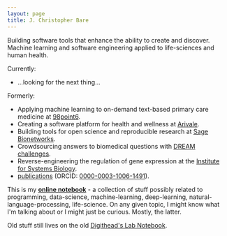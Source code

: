 ```yaml
---
layout: page
title: J. Christopher Bare
---
```


Building software tools that enhance the ability to create and discover. Machine learning and software engineering applied to life-sciences and human health.

Currently:
* ...looking for the next thing...

Formerly:
* Applying machine learning to on-demand text-based primary care medicine at [98point6][8].
* Creating a software platform for health and wellness at [Arivale][1].
* Building tools for open science and reproducible research at [Sage Bionetworks][2].
* Crowdsourcing answers to biomedical questions with [DREAM challenges][3].
* Reverse-engineering the regulation of gene expression at the [Institute for Systems Biology][4].
* [publications][5] (ORCID: [0000-0003-1006-1491][9]).

This is my **[online notebook][7]** - a collection of stuff possibly related to programming, data-science, machine-learning, deep-learning, natural-language-processing, life-science. On any given topic, I might know what I'm talking about or I might just be curious. Mostly, the latter.

Old stuff still lives on the old [Digithead's Lab Notebook][6].

[1]: https://arivale.com/ "Arivale"
[2]: http://sagebase.org/ "Sage Bionetworks"
[3]: http://dreamchallenges.org/
[4]: https://www.systemsbiology.org/ "Institute for Systems Biology"
[5]: https://scholar.google.com/citations?hl=en&user=EEZ5DLgAAAAJ&view_op=list_works&sortby=pubdate "Publications on Google Scholar"
[6]: https://digitheadslabnotebook.blogspot.com/ "Digithead's Lab Notebook"
[7]: /notebook.html
[8]: https://www.98point6.com/
[9]: https://orcid.org/0000-0003-1006-1491
